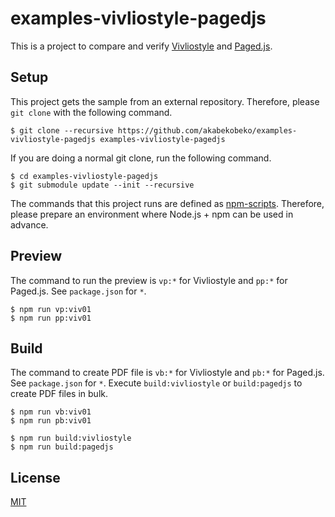# examples-vivliostyle-pagedjs

This is a project to compare and verify [Vivliostyle](https://vivliostyle.org/) and [Paged.js](https://www.pagedjs.org/).

## Setup

This project gets the sample from an external repository. Therefore, please `git clone` with the following command.

```
$ git clone --recursive https://github.com/akabekobeko/examples-vivliostyle-pagedjs examples-vivliostyle-pagedjs
```

If you are doing a normal git clone, run the following command.

```
$ cd examples-vivliostyle-pagedjs
$ git submodule update --init --recursive
```

The commands that this project runs are defined as [npm-scripts](https://docs.npmjs.com/misc/scripts). Therefore, please prepare an environment where Node.js + npm can be used in advance.

## Preview

The command to run the preview is `vp:*` for Vivliostyle and `pp:*` for Paged.js. See `package.json` for `*`.

```
$ npm run vp:viv01
$ npm run pp:viv01
```

## Build

The command to create PDF file is `vb:*` for Vivliostyle and `pb:*` for Paged.js. See `package.json` for `*`. Execute `build:vivliostyle` or `build:pagedjs` to create PDF files in bulk.

```
$ npm run vb:viv01
$ npm run pb:viv01

$ npm run build:vivliostyle
$ npm run build:pagedjs
```

## License

[MIT](LICENSE)
